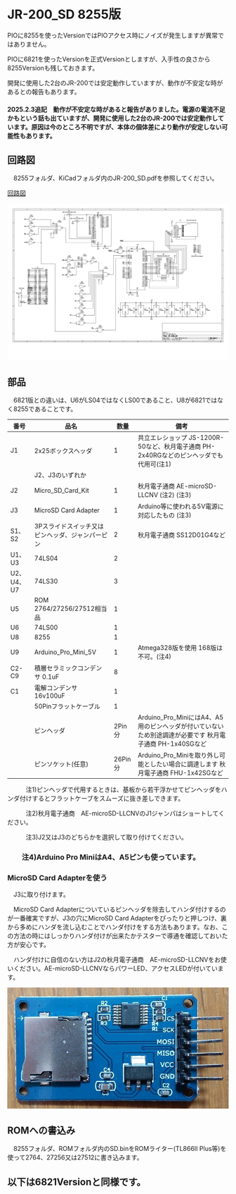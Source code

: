 # JR-200_SD 8255版

PIOに8255を使ったVersionではPIOアクセス時にノイズが発生しますが異常ではありません。

PIOに6821を使ったVersionを正式Versionとしますが、入手性の良さから8255Versionも残しておきます。

開発に使用した2台のJR-200では安定動作していますが、動作が不安定な時があるとの報告もあります。

#### 2025.2.3追記　動作が不安定な時があると報告がありました。電源の電流不足かもという話も出ていますが、開発に使用した2台のJR-200では安定動作しています。原因は今のところ不明ですが、本体の個体差により動作が安定しない可能性もあります。

## 回路図
　8255フォルダ、KiCadフォルダ内のJR-200_SD.pdfを参照してください。

[回路図](https://github.com/yanataka60/JR-200_SD/blob/main/8255/Kicad/JR-200_SD.pdf)

![JR-200_SD](https://github.com/yanataka60/JR-200_SD/blob/main/8255/Kicad/JR-200_SD_1.jpg)

## 部品
　6821版との違いは、U6がLS04ではなくLS00であること、U8が6821ではなく8255であることです。

|番号|品名|数量|備考|
| ------------ | ------------ | ------------ | ------------ |
|J1|2x25ボックスヘッダ|1|共立エレショップ JS-1200R-50など、秋月電子通商 PH-2x40RGなどのピンヘッダでも代用可(注1)|
||J2、J3のいずれか|||
|J2|Micro_SD_Card_Kit|1|秋月電子通商 AE-microSD-LLCNV (注2) (注3)|
|J3|MicroSD Card Adapter|1|Arduino等に使われる5V電源に対応したもの (注3)|
|S1、S2|3Pスライドスイッチ又はピンヘッダ、ジャンパーピン|2|秋月電子通商 SS12D01G4など|
|U1、U3|74LS04|2||
|U2、U4、U7|74LS30|3||
|U5|ROM 2764/27256/27512相当品|1||
|U6|74LS00|1||
|U8|8255|1||
|U9|Arduino_Pro_Mini_5V|1|Atmega328版を使用 168版は不可。(注4)|
|C2-C9|積層セラミックコンデンサ 0.1uF|8||
|C1|電解コンデンサ 16v100uF|1||
||50Pinフラットケーブル|1||
||ピンヘッダ|2Pin分|Arduino_Pro_MiniにはA4、A5用のピンヘッダが付いていないため別途調達が必要です 秋月電子通商 PH-1x40SGなど|
||ピンソケット(任意)|26Pin分|Arduino_Pro_Miniを取り外し可能としたい場合に調達します 秋月電子通商 FHU-1x42SGなど|

　　　注1)ピンヘッダで代用するときは、基板から若干浮かせてピンヘッダをハンダ付けするとフラットケーブをスムーズに抜き差しできます。

　　　注2)秋月電子通商　AE-microSD-LLCNVのJ1ジャンパはショートしてください。

　　　注3)J2又はJ3のどちらかを選択して取り付けてください。

### 　　注4)Arduino Pro MiniはA4、A5ピンも使っています。

### MicroSD Card Adapterを使う
　J3に取り付けます。

　MicroSD Card Adapterについているピンヘッダを除去してハンダ付けするのが一番確実ですが、J3の穴にMicroSD Card Adapterをぴったりと押しつけ、裏から多めにハンダを流し込むことでハンダ付けをする方法もあります。なお、この方法の時にはしっかりハンダ付けが出来たかテスターで導通を確認しておいた方が安心です。

　ハンダ付けに自信のない方はJ2の秋月電子通商　AE-microSD-LLCNVをお使いください。AE-microSD-LLCNVならパワーLED、アクセスLEDが付いています。

![MicroSD Card Adapter](https://github.com/yanataka60/JR-200_SD/blob/main/JPEG/MicroSD%20Card%20Adapter.JPG)

## ROMへの書込み
　8255フォルダ、ROMフォルダ内のSD.binをROMライター(TL866II Plus等)を使って2764、27256又は27512に書き込みます。

## 以下は6821Versionと同様です。
